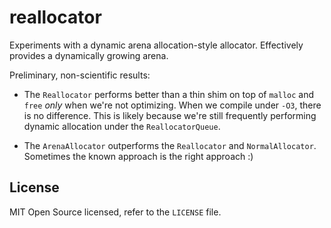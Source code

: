 # reallocator

Experiments with a dynamic arena allocation-style allocator. Effectively
provides a dynamically growing arena.

Preliminary, non-scientific results:

* The `Reallocator` performs better than a thin shim on top of `malloc` and
  `free` _only_ when we're not optimizing. When we compile under `-O3`, there is
  no difference. This is likely because we're still frequently performing
  dynamic allocation under the `ReallocatorQueue`.

* The `ArenaAllocator` outperforms the `Reallocator` and
  `NormalAllocator`. Sometimes the known approach is the right approach :)

## License

MIT Open Source licensed, refer to the `LICENSE` file.
